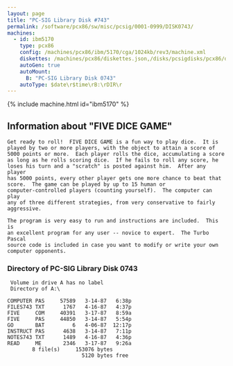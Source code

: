 ```yaml
---
layout: page
title: "PC-SIG Library Disk #743"
permalink: /software/pcx86/sw/misc/pcsig/0001-0999/DISK0743/
machines:
  - id: ibm5170
    type: pcx86
    config: /machines/pcx86/ibm/5170/cga/1024kb/rev3/machine.xml
    diskettes: /machines/pcx86/diskettes.json,/disks/pcsigdisks/pcx86/diskettes.json
    autoGen: true
    autoMount:
      B: "PC-SIG Library Disk 0743"
    autoType: $date\r$time\rB:\rDIR\r
---
```


{% include machine.html id="ibm5170" %}

## Information about "FIVE DICE GAME"

    Get ready to roll!  FIVE DICE GAME is a fun way to play dice.  It is
    played by two or more players, with the object to attain a score of
    5000 points or more.  Each player rolls the dice, accumulating a score
    as long as he rolls scoring dice.  If he fails to roll any score, he
    loses his turn and a "scratch" is posted against him.  After any player
    has 5000 points, every other player gets one more chance to beat that
    score.  The game can be played by up to 15 human or
    computer-controlled players (counting yourself).  The computer can play
    any of three different strategies, from very conservative to fairly
    aggressive.
    
    The program is very easy to run and instructions are included.  This is
    an excellent program for any user -- novice to expert.  The Turbo Pascal
    source code is included in case you want to modify or write your own
    computer opponents.

### Directory of PC-SIG Library Disk 0743

     Volume in drive A has no label
     Directory of A:\

    COMPUTER PAS     57589   3-14-87   6:38p
    FILES743 TXT      1767   4-16-87   4:37p
    FIVE     COM     40391   3-17-87   8:59a
    FIVE     PAS     44850   3-14-87   5:54p
    GO       BAT         6   4-06-87  12:17p
    INSTRUCT PAS      4638   3-14-87   7:11p
    NOTES743 TXT      1489   4-16-87   4:36p
    READ     ME       2346   3-17-87   9:26a
            8 file(s)     153076 bytes
                            5120 bytes free
